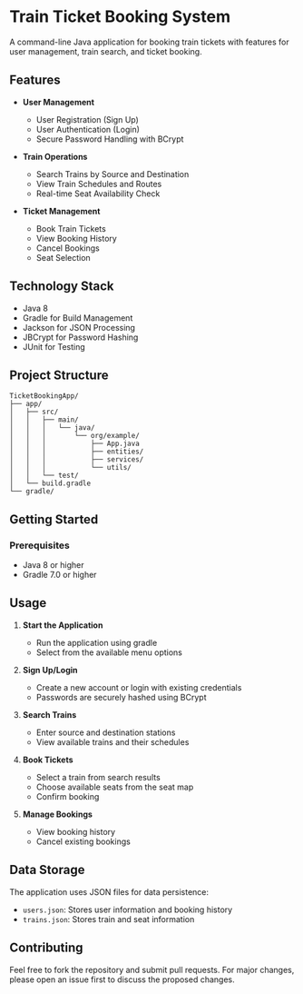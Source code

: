 # Train Ticket Booking System

A command-line Java application for booking train tickets with features for user management, train search, and ticket booking.

## Features

- **User Management**
  - User Registration (Sign Up)
  - User Authentication (Login)
  - Secure Password Handling with BCrypt

- **Train Operations**
  - Search Trains by Source and Destination
  - View Train Schedules and Routes
  - Real-time Seat Availability Check

- **Ticket Management**
  - Book Train Tickets
  - View Booking History
  - Cancel Bookings
  - Seat Selection

## Technology Stack

- Java 8
- Gradle for Build Management
- Jackson for JSON Processing
- JBCrypt for Password Hashing
- JUnit for Testing

## Project Structure

```
TicketBookingApp/
├── app/
│   ├── src/
│   │   ├── main/
│   │   │   └── java/
│   │   │       └── org/example/
│   │   │           ├── App.java
│   │   │           ├── entities/
│   │   │           ├── services/
│   │   │           └── utils/
│   │   └── test/
│   └── build.gradle
└── gradle/
```

## Getting Started

### Prerequisites

- Java 8 or higher
- Gradle 7.0 or higher

## Usage

1. **Start the Application**
   - Run the application using gradle
   - Select from the available menu options

2. **Sign Up/Login**
   - Create a new account or login with existing credentials
   - Passwords are securely hashed using BCrypt

3. **Search Trains**
   - Enter source and destination stations
   - View available trains and their schedules

4. **Book Tickets**
   - Select a train from search results
   - Choose available seats from the seat map
   - Confirm booking

5. **Manage Bookings**
   - View booking history
   - Cancel existing bookings

## Data Storage

The application uses JSON files for data persistence:
- `users.json`: Stores user information and booking history
- `trains.json`: Stores train and seat information

## Contributing

Feel free to fork the repository and submit pull requests. For major changes, please open an issue first to discuss the proposed changes.

